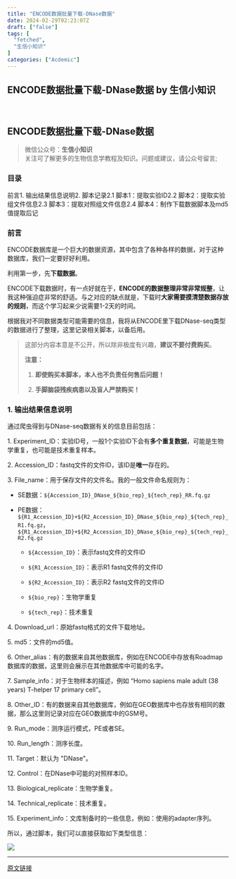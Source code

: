 ```yaml
---
title: "ENCODE数据批量下载-DNase数据"
date: 2024-02-29T02:23:07Z
draft: ["false"]
tags: [
  "fetched",
  "生信小知识"
]
categories: ["Acdemic"]
---
```

ENCODE数据批量下载-DNase数据 by 生信小知识
------
<div><p><br></p><section><h2><span>ENCODE数据批量下载-DNase数据</span></h2><blockquote><p>微信公众号：<strong>生信小知识</strong><br>关注可了解更多的生物信息学教程及知识。问题或建议，请公众号留言;</p></blockquote><h3><span>目录</span></h3><p><span><span>前言</span></span><span><span>1. 输出结果信息说明</span></span><span><span>2. 脚本记录</span></span><span><span><span>2.1 脚本1：提取实验ID</span></span></span><span><span><span>2.2 脚本2：提取实验组文件信息</span></span></span><span><span><span>2.3 脚本3：提取对照组文件信息</span></span></span><span><span><span>2.4 脚本4：制作下载数据脚本及md5值提取</span></span></span><span><span>后记</span></span></p><h3><span>前言</span></h3><p>ENCODE数据库是一个巨大的数据资源，其中包含了各种各样的数据，对于这种数据库，我们一定要好好利用。</p><p>利用第一步，先<strong>下载数据</strong>。</p><p>ENCODE下载数据时，有一点好就在于，<strong>ENCODE的数据整理非常非常规整</strong>，让我这种强迫症非常的舒适。与之对应的缺点就是，下载时<strong>大家需要摸清楚数据存放的规则</strong>，而这个学习起来少说需要1-2天的时间。</p><p>根据我对不同数据类型可能需要的信息，我将从ENCODE里下载DNase-seq类型的数据进行了整理，这里记录相关脚本，以备后用。</p><blockquote><p>这部分内容本意是不公开，所以除非极度有兴趣，<strong>建议不要付费购买</strong>。</p><p><strong>注意：</strong></p><ol><li><p><strong>即使购买本脚本，本人也不负责任何售后问题！</strong></p></li><li><p><strong>手脚脑袋残疾病患以及盲人严禁购买！</strong></p></li></ol></blockquote><h3><span>1. 输出结果信息说明</span></h3><p>通过爬虫得到与DNase-seq数据有关的信息目前包括：</p><p>1. Experiment_ID：实验ID号，一般1个实验ID下会有<strong>多个重复数据</strong>，可能是生物学重复，也可能是技术重复样本。</p><p>2. Accession_ID：fastq文件的文件ID，该ID是<strong>唯一</strong>存在的。</p><p>3. File_name：用于保存文件的文件名。我的一般文件命名规则为：</p><ul><li><p>SE数据：<code>${Accession_ID}_DNase_${bio_rep}_${tech_rep}_RR.fq.gz</code></p></li><li><p>PE数据：<code>${R1_Accession_ID}+${R2_Accession_ID}_DNase_${bio_rep}_${tech_rep}_R1.fq.gz</code>，<code>${R1_Accession_ID}+${R2_Accession_ID}_DNase_${bio_rep}_${tech_rep}_R2.fq.gz</code></p><blockquote></blockquote></li><ul><li><p><code>${Accession_ID}</code>：表示fastq文件的文件ID</p></li><li><p><code>${R1_Accession_ID}</code>：表示R1 fastq文件的文件ID</p></li><li><p><code>${R2_Accession_ID}</code>：表示R2 fastq文件的文件ID</p></li><li><p><code>${bio_rep}</code>：生物学重复</p></li><li><p><code>${tech_rep}</code>：技术重复</p></li></ul></ul><p>4. Download_url：原始fastq格式的文件下载地址。</p><p>5. md5：文件的md5值。</p><p>6. Other_alias：有的数据来自其他数据库，例如在ENCODE中存放有Roadmap数据库的数据，这里则会展示在其他数据库中可能的名字。</p><p>7. Sample_info：对于生物样本的描述，例如 “Homo sapiens male adult (38 years) T-helper 17 primary cell”。</p><p>8. Other_ID：有的数据来自其他数据库，例如在GEO数据库中也存放有相同的数据，那么这里则记录对应在GEO数据库中的GSM号。</p><p>9. Run_mode：测序运行模式，PE或者SE。</p><p>10. Run_length：测序长度。</p><p>11. Target：默认为 "DNase"。</p><p>12. Control：在DNase中可能的对照样本ID。</p><p>13. Biological_replicate：生物学重复。</p><p>14. Technical_replicate：技术重复。</p><p>15. Experiment_info：文库制备时的一些信息，例如：使用的adapter序列。</p><p>所以，通过脚本，我们可以直接获取如下类型信息：</p><p><img data-galleryid="" data-imgfileid="100005962" data-ratio="0.1712962962962963" data-s="300,640" data-src="https://mmbiz.qpic.cn/sz_mmbiz_png/fOo3cmIWvJpaaU2mH56gBIDkkMmvzwpZoBScpzX8JjEKUmuSKiaCJjmEUwgwnWocxnYk3v3ibPtOz29CXY23iaHnA/640?wx_fmt=png&amp;from=appmsg" data-type="png" data-w="1080" src="https://mmbiz.qpic.cn/sz_mmbiz_png/fOo3cmIWvJpaaU2mH56gBIDkkMmvzwpZoBScpzX8JjEKUmuSKiaCJjmEUwgwnWocxnYk3v3ibPtOz29CXY23iaHnA/640?wx_fmt=png&amp;from=appmsg"></p><p><mp-pay-preview-filter data-offset="38"></mp-pay-preview-filter></p></section></div>  
<hr>
<a href="https://mp.weixin.qq.com/s/BEJSB_WgAjrfxo-_SVienA",target="_blank" rel="noopener noreferrer">原文链接</a>
